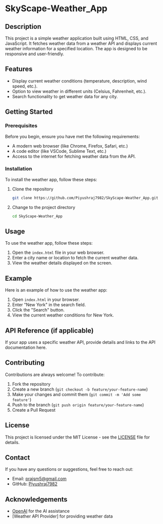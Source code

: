 # SkyScape-Weather_App

## Description
This project is a simple weather application built using HTML, CSS, and JavaScript. It fetches weather data from a weather API and displays current weather information for a specified location. The app is designed to be responsive and user-friendly.

## Features
- Display current weather conditions (temperature, description, wind speed, etc.).
- Option to view weather in different units (Celsius, Fahrenheit, etc.).
- Search functionality to get weather data for any city.
  
## Getting Started

### Prerequisites
Before you begin, ensure you have met the following requirements:
- A modern web browser (like Chrome, Firefox, Safari, etc.)
- A code editor (like VSCode, Sublime Text, etc.)
- Access to the internet for fetching weather data from the API.

### Installation
To install the weather app, follow these steps:

1. Clone the repository
    ```bash
    git clone https://github.com/Piyushraj7982/SkyScape-Weather_App.git
    ```
2. Change to the project directory
    ```bash
    cd SkyScape-Weather_App
    ```

## Usage
To use the weather app, follow these steps:

1. Open the `index.html` file in your web browser.
2. Enter a city name or location to fetch the current weather data.
3. View the weather details displayed on the screen.

## Example
Here is an example of how to use the weather app:

1. Open `index.html` in your browser.
2. Enter "New York" in the search field.
3. Click the "Search" button.
4. View the current weather conditions for New York.

## API Reference (if applicable)
If your app uses a specific weather API, provide details and links to the API documentation here.

## Contributing
Contributions are always welcome! To contribute:

1. Fork the repository
2. Create a new branch (`git checkout -b feature/your-feature-name`)
3. Make your changes and commit them (`git commit -m 'Add some feature'`)
4. Push to the branch (`git push origin feature/your-feature-name`)
5. Create a Pull Request

## License
This project is licensed under the MIT License - see the [LICENSE](LICENSE) file for details.

## Contact
If you have any questions or suggestions, feel free to reach out:
- Email: prajsm5@gmail.com
- GitHub: [Piyushraj7982](https://github.com/Piyushraj7982)

## Acknowledgements
- [OpenAI](https://www.openai.com/) for the AI assistance
- [Weather API Provider] for providing weather data

